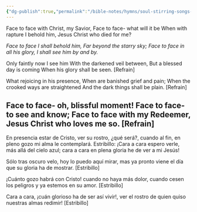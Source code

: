 ```yaml
---
{"dg-publish":true,"permalink":"/bible-notes/hymns/soul-stirring-songs-and-hymns/face-to-face/","title":"Face to Face","created":"","updated":""}
---
```



Face to face with Christ, my Savior,
Face to face- what will it be
When with rapture I behold him,
Jesus Christ who died for me?

*Face to face I shall behold him,
Far beyond the starry sky;
Face to face in all his glory,
I shall see him by and by.*

Only faintly now I see him
With the darkened veil between,
But a blessed day is coming
When his glory shall be seen. [Refrain]

What rejoicing in his presence,
When are banished grief and pain;
When the crooked ways are straightened
And the dark things shall be plain. [Refrain]

Face to face- oh, blissful moment!
Face to face- to see and know;
Face to face with my Redeemer,
Jesus Christ who loves me so. [Refrain]
---
En presencia estar de Cristo,
ver su rostro, ¿qué será?,
cuando al fin, en pleno gozo
mi alma le contemplará.
Estribillo:
¡Cara a cara espero verle,
más allá del cielo azul;
cara a cara en plena gloria
he de ver a mi Jesús!

Sólo tras oscuro velo,
hoy lo puedo aquí mirar,
mas ya pronto viene el día
que su gloria ha de mostrar. [Estribillo]

¡Cuánto gozo habrá con Cristo!
cuando no haya más dolor,
cuando cesen los peligros
y ya estemos en su amor. [Estribillo]

Cara a cara, ¡cuán glorioso
ha de ser así vivir!,
ver el rostro de quien quiso
nuestras almas redimir! [Estribillo]